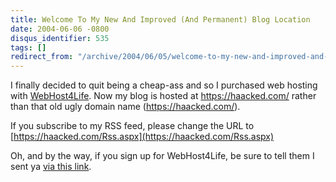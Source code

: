 ```yaml
---
title: Welcome To My New And Improved (And Permanent) Blog Location
date: 2004-06-06 -0800
disqus_identifier: 535
tags: []
redirect_from: "/archive/2004/06/05/welcome-to-my-new-and-improved-and-permanent-blog-location.aspx/"
---
```


I finally decided to quit being a cheap-ass and so I purchased web
hosting with [WebHost4Life](http://www.webhost4life.com/). Now my blog
is hosted at https://haacked.com/ rather than that old ugly domain name
(https://haacked.com/).

If you subscribe to my RSS feed, please change the URL to
[https://haacked.com/Rss.aspx](https://haacked.com/Rss.aspx)

Oh, and by the way, if you sign up for WebHost4Life, be sure to tell
them I sent ya [via this
link](http://www.webhost4life.com/default.asp?refid=haacked).

